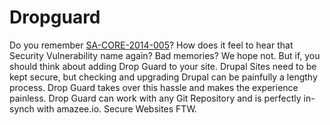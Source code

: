 # Dropguard

Do you remember [SA-CORE-2014-005](https://www.drupal.org/SA-CORE-2014-005)? How does it feel to hear that Security Vulnerability name again? Bad memories? We hope not. But if, you should think about adding Drop Guard to your site. Drupal Sites need to be kept secure, but checking and upgrading Drupal can be
painfully a lengthy process. Drop Guard takes over this hassle and makes the experience
painless. Drop Guard can work with any Git Repository and is perfectly in-synch with amazee.io. Secure Websites FTW.
